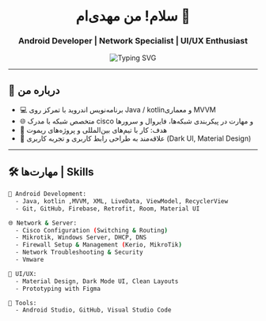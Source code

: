 <h1 align="center">سلام! من مهدی‌ام 👋</h1>
<h3 align="center">Android Developer | Network Specialist | UI/UX Enthusiast</h3>

<p align="center">
  <img src="https://readme-typing-svg.demolab.com?font=Fira+Code&weight=500&size=22&duration=3000&pause=1000&color=F770B4&center=true&vCenter=true&width=500&lines=Android+Developer+%F0%9F%92%BB;Cisco+%7C+Firewall+%7C+Server+Admin+%F0%9F%92%BE;Always+Learning+%F0%9F%93%9A;Coding+is+My+Lifestyle+%F0%9F%92%AA" alt="Typing SVG" />
</p>

---

## 🧠 درباره من

- 💻 برنامه‌نویس اندروید با تمرکز روی Java / kotlinو معماری MVVM
- 🌐 متخصص شبکه با مدرک cisco و مهارت در پیکربندی شبکه‌ها، فایروال و سرورها
- 🎯 هدف: کار با تیم‌های بین‌المللی و پروژه‌های ریموت
- 🎨 علاقه‌مند به طراحی رابط کاربری و تجربه کاربری (Dark UI, Material Design)
  

---

## 🛠 مهارت‌ها | Skills

```bash
📱 Android Development:
  - Java, kotlin ,MVVM, XML, LiveData, ViewModel, RecyclerView
  - Git, GitHub, Firebase, Retrofit, Room, Material UI

🌐 Network & Server:
  - Cisco Configuration (Switching & Routing)
  - Mikrotik, Windows Server, DHCP, DNS
  - Firewall Setup & Management (Kerio, MikroTik)
  - Network Troubleshooting & Security
  - Vmware 

🎨 UI/UX:
  - Material Design, Dark Mode UI, Clean Layouts
  - Prototyping with Figma

🧰 Tools:
  - Android Studio, GitHub, Visual Studio Code
